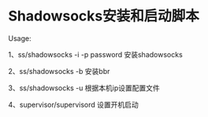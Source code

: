 # Shadowsocks安装和启动脚本
Usage:

1、ss/shadowsocks -i -p password 安装shadowsocks

2、ss/shadowsocks -b 安装bbr

3、ss/shadowsocks -u 根据本机ip设置配置文件

4、supervisor/supervisord 设置开机启动
